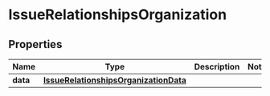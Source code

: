 

# IssueRelationshipsOrganization


## Properties

| Name | Type | Description | Notes |
|------------ | ------------- | ------------- | -------------|
|**data** | [**IssueRelationshipsOrganizationData**](IssueRelationshipsOrganizationData.md) |  |  |



